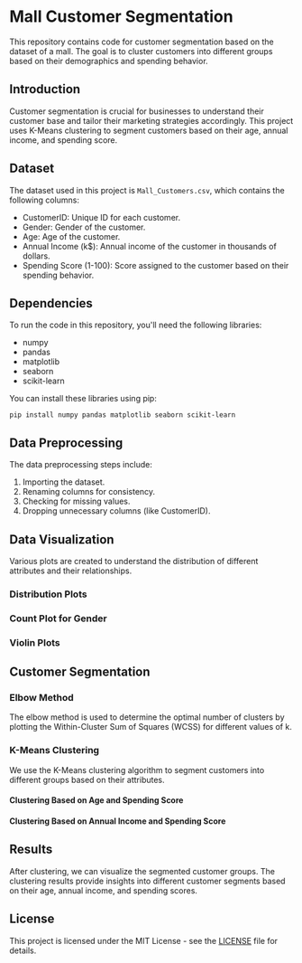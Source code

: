 # Mall Customer Segmentation

This repository contains code for customer segmentation based on the dataset of a mall. The goal is to cluster customers into different groups based on their demographics and spending behavior.

## Introduction

Customer segmentation is crucial for businesses to understand their customer base and tailor their marketing strategies accordingly. This project uses K-Means clustering to segment customers based on their age, annual income, and spending score.

## Dataset

The dataset used in this project is `Mall_Customers.csv`, which contains the following columns:
- CustomerID: Unique ID for each customer.
- Gender: Gender of the customer.
- Age: Age of the customer.
- Annual Income (k$): Annual income of the customer in thousands of dollars.
- Spending Score (1-100): Score assigned to the customer based on their spending behavior.


## Dependencies

To run the code in this repository, you'll need the following libraries:
- numpy
- pandas
- matplotlib
- seaborn
- scikit-learn

You can install these libraries using pip:
```
pip install numpy pandas matplotlib seaborn scikit-learn
```

## Data Preprocessing

The data preprocessing steps include:
1. Importing the dataset.
2. Renaming columns for consistency.
3. Checking for missing values.
4. Dropping unnecessary columns (like CustomerID).

## Data Visualization

Various plots are created to understand the distribution of different attributes and their relationships.

### Distribution Plots

### Count Plot for Gender
### Violin Plots

## Customer Segmentation

###  Elbow Method

The elbow method is used to determine the optimal number of clusters by plotting the Within-Cluster Sum of Squares (WCSS) for different values of k.

### K-Means Clustering

We use the K-Means clustering algorithm to segment customers into different groups based on their attributes.

#### Clustering Based on Age and Spending Score

#### Clustering Based on Annual Income and Spending Score

## Results

After clustering, we can visualize the segmented customer groups. The clustering results provide insights into different customer segments based on their age, annual income, and spending scores.

## License

This project is licensed under the MIT License - see the [LICENSE](LICENSE) file for details.
